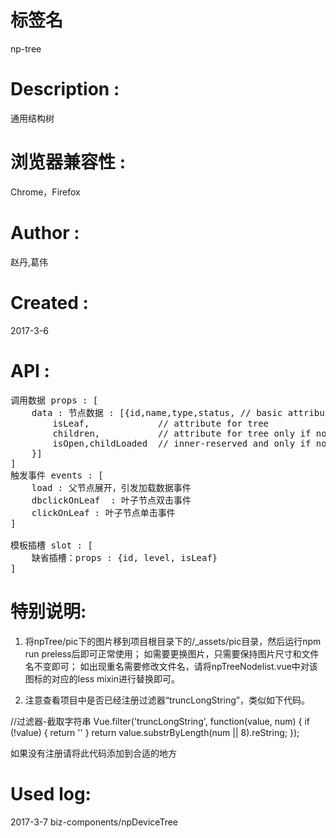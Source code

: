# 标签名
np-tree

# Description :
通用结构树

# 浏览器兼容性 :
Chrome，Firefox 

# Author :
赵丹,葛伟

# Created :
2017-3-6

# API :

<pre>
调用数据 props : [
	data : 节点数据 : [{id,name,type,status, // basic attribute for node;
		isLeaf, 			// attribute for tree 
		children,    		// attribute for tree only if not isLeaf
		isOpen,childLoaded  // inner-reserved and only if not isLeaf
	}]
]
触发事件 events : [ 
	load : 父节点展开，引发加载数据事件
	dbclickOnLeaf  : 叶子节点双击事件
	clickOnLeaf : 叶子节点单击事件	
]

模板插槽 slot : [ 
	缺省插槽：props : {id, level, isLeaf}
]
</pre>

# 特别说明:

1. 将npTree/pic下的图片移到项目根目录下的/_assets/pic目录，然后运行npm run preless后即可正常使用；
如需要更换图片，只需要保持图片尺寸和文件名不变即可；
如出现重名需要修改文件名，请将npTreeNodelist.vue中对该图标的对应的less mixin进行替换即可。

2. 注意查看项目中是否已经注册过滤器“truncLongString”，类似如下代码。

//过滤器-截取字符串
Vue.filter('truncLongString', function(value, num) {
	if (!value) { return '' }
	return value.substrByLength(num || 8).reString;
});

如果没有注册请将此代码添加到合适的地方

# Used log: 
2017-3-7 biz-components/npDeviceTree

